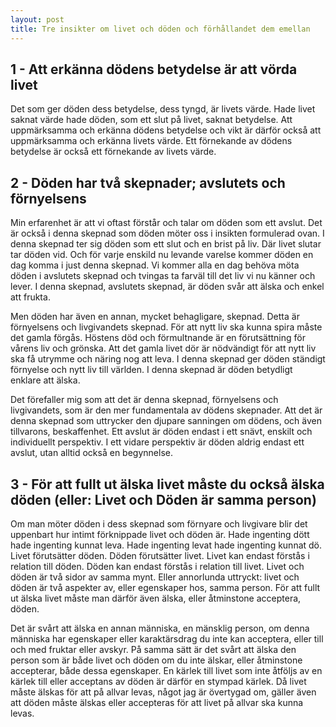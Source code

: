 ```yaml
---
layout: post
title: Tre insikter om livet och döden och förhållandet dem emellan
---
```


## 1 - Att erkänna dödens betydelse är att vörda livet

Det som ger döden dess betydelse, dess tyngd, är livets värde.
Hade livet saknat värde hade döden, som ett slut på livet, saknat
betydelse. Att uppmärksamma och erkänna dödens betydelse och vikt
är därför också att uppmärksamma och erkänna livets värde. Ett
förnekande av dödens betydelse är också ett förnekande av livets
värde. 


## 2 - Döden har två skepnader; avslutets och förnyelsens

Min erfarenhet är att vi oftast förstår och talar om döden som
ett avslut. Det är också i denna skepnad som döden möter oss i
insikten formulerad ovan. I denna skepnad ter sig döden som ett
slut och en brist på liv. Där livet slutar tar döden vid. Och för
varje enskild nu levande varelse kommer döden en dag komma i
just denna skepnad. Vi kommer alla en dag behöva möta döden i
avslutets skepnad och tvingas ta farväl till det liv vi nu känner
och lever. I denna skepnad, avslutets skepnad, är döden svår att
älska och enkel att frukta.

Men döden har även en annan, mycket behagligare, skepnad. Detta
är förnyelsens och livgivandets skepnad. För att nytt liv ska
kunna spira måste det gamla förgås. Höstens död och förmultnande
är en förutsättning för vårens liv och grönska. Att det gamla
livet dör är nödvändigt för att nytt liv ska få utrymme och
näring nog att leva. I denna skepnad ger döden ständigt förnyelse
och nytt liv till världen. I denna skepnad är döden betydligt
enklare att älska.

Det förefaller mig som att det är denna skepnad, förnyelsens och
livgivandets, som är den mer fundamentala av dödens skepnader.
Att det är denna skepnad som uttrycker den djupare sanningen om
dödens, och även tillvarons, beskaffenhet. Ett avslut är döden
endast i ett snävt, enskilt och individuellt perspektiv. I ett
vidare perspektiv är döden aldrig endast ett avslut, utan alltid
också en begynnelse. 


## 3 - För att fullt ut älska livet måste du också älska döden (eller: Livet och Döden är samma person)

Om man möter döden i dess skepnad som förnyare och livgivare blir
det uppenbart hur intimt förknippade livet och döden är. Hade
ingenting dött hade ingenting kunnat leva. Hade ingenting levat
hade ingenting kunnat dö. Livet förutsätter döden. Döden
förutsätter livet. Livet kan endast förstås i relation till
döden. Döden kan endast förstås i relation till livet. Livet och
döden är två sidor av samma mynt. Eller annorlunda uttryckt:
livet och döden är två aspekter av, eller egenskaper hos, samma
person. För att fullt ut älska livet måste man därför även älska,
eller åtminstone acceptera, döden.

Det är svårt att älska en annan människa, en mänsklig
person, om denna människa har egenskaper eller karaktärsdrag du
inte kan acceptera, eller till och med fruktar eller avskyr. På
samma sätt är det svårt att älska den person som är både livet
och döden om du inte älskar, eller åtminstone accepterar, både
dessa egenskaper. En kärlek till livet som inte åtföljs av en
kärlek till eller acceptans av döden är därför en stympad kärlek.
Då livet måste älskas för att på allvar levas, något jag är
övertygad om, gäller även att döden måste älskas eller accepteras
för att livet på allvar ska kunna levas.
